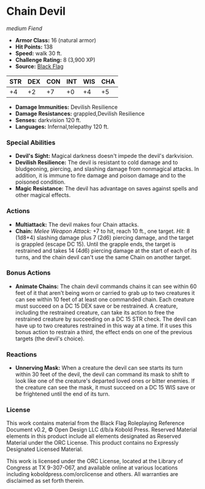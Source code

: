 # Chain Devil

*medium* *Fiend*

- **Armor Class:** 16 (natural armor)
- **Hit Points:** 138 
- **Speed:** walk 30 ft.
- **Challenge Rating:** 8 (3,900 XP)
- **Source:** [Black Flag](https://koboldpress.com/kpstore/product/tovrpg-pg-mv/)

| STR | DEX | CON | INT | WIS | CHA |
| --- | --- | --- | --- | --- | --- |
| +4 | +2 | +7 | +0 | +4 | +5 |

- **Damage Immunities:** Devilish Resilience
- **Damage Resistances:** grappled,Devilish Resilience
- **Senses:** darkvision 120 ft.
- **Languages:** Infernal,telepathy 120 ft.

### Special Abilities

- **Devil's Sight:** Magical darkness doesn't impede the devil's darkvision.
- **Devilish Resilience:** The devil is resistant to cold damage and to bludgeoning, piercing, and slashing damage from nonmagical attacks. In addition, it is immune to fire damage and poison damage and to the poisoned condition.
- **Magic Resistance:** The devil has advantage on saves against spells and other magical effects.

### Actions

- **Multiattack:** The devil makes four Chain attacks.
- **Chain:** _Melee Weapon Attack:_ +7 to hit, reach 10 ft., one target. _Hit:_ 8 (1d8+4) slashing damage plus 7 (2d6) piercing damage, and the target is grappled (escape DC 15). Until the grapple ends, the target is restrained and takes 14 (4d6) piercing damage at the start of each of its turns, and the chain devil can't use the same Chain on another target.

### Bonus Actions

- **Animate Chains:** The chain devil commands chains it can see within 60 feet of it that aren't being worn or carried to grab up to two creatures it can see within 10 feet of at least one commanded chain. Each creature must succeed on a DC 15 DEX save or be restrained. A creature, including the restrained creature, can take its action to free the restrained creature by succeeding on a DC 15 STR check. The devil can have up to two creatures restrained in this way at a time. If it uses this bonus action to restrain a third, the effect ends on one of the previous targets (the devil's choice).

### Reactions

- **Unnerving Mask:** When a creature the devil can see starts its turn within 30 feet of the devil, the devil can command its mask to shift to look like one of the creature's departed loved ones or bitter enemies. If the creature can see the mask, it must succeed on a DC 15 WIS save or be frightened until the end of its turn.


### License

This work contains material from the Black Flag Roleplaying Reference Document v0.2, © Open Design LLC d/b/a Kobold Press. Reserved Material elements in this product include all elements designated as Reserved Material under the ORC License. This product contains no Expressly Designated Licensed Material.

This work is licensed under the ORC License, located at the Library of Congress at TX 9-307-067, and available online at various locations including koboldpress.com/orclicense and others. All warranties are disclaimed as set forth therein.
